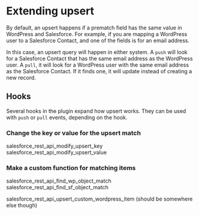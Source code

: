 # Extending upsert

By default, an upsert happens if a prematch field has the same value in WordPress and Salesforce. For example, if you are mapping a WordPress user to a Salesforce Contact, and one of the fields is for an email address.

In this case, an upsert query will happen in either system. A `push` will look for a Salesforce Contact that has the same email address as the WordPress user. A `pull`, it will look for a WordPress user with the same email address as the Salesforce Contact. If it finds one, it will update instead of creating a new record.

## Hooks

Several hooks in the plugin expand how upsert works. They can be used with `push` or `pull` events, depending on the hook.

### Change the key or value for the upsert match

salesforce_rest_api_modify_upsert_key
salesforce_rest_api_modify_upsert_value

### Make a custom function for matching items

salesforce_rest_api_find_wp_object_match
salesforce_rest_api_find_sf_object_match




salesforce_rest_api_upsert_custom_wordpress_item (should be somewhere else though)